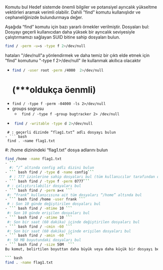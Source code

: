 Komutu bul
Hedef sistemde önemli bilgiler ve potansiyel ayrıcalık yükseltme vektörleri aramak verimli olabilir. Dahili "find" komutu kullanışlıdır ve cephaneliğinizde bulundurmaya değer.


Aşağıda “find” komutu için bazı yararlı örnekler verilmiştir.
Dosyaları bul:
Dosyayı geçerli kullanıcıdan daha yüksek bir ayrıcalık seviyesiyle çalıştırmamızı sağlayan SUID bitine sahip dosyaları bulun.
``` bash
find / -perm -u=s -type f 2>/dev/null
```


hataları "/dev/null"a yönlendirmek ve daha temiz bir çıktı elde etmek için "find" komutunu "-type f 2>/dev/null" ile kullanmak akıllıca olacaktır 



- ```bash 
  find / -user root -perm /4000  2>/dev/null
  ```
  # (***oldukça öenmli)
- ``` find / -type f -perm -04000 -ls 2>/dev/null ```
- groups sogrusu 
  - ```  find / -type f -group bugtracker 2> /dev/null ```
- ``` bash
   find / -writable -type d 2>/dev/null
 ```
  # : geçerli dizinde “flag1.txt” adlı dosyayı bulun
- ``` bash
  find . -name flag1.txt
  ```
  #: /home dizinindeki “flag1.txt” dosya adlarını bulun
 ``` bash
 find /home -name flag1.txt
- ```
   #: “/” altında config adlı dizini bulun
- ``` bash find / -type d -name config```
   # : 777 izinlerine sahip dosyaları bul (tüm kullanıcılar tarafından okunabilir, yazılabilir ve çalıştırılabilir dosyalar)
- ``` bash find / -type f -perm 0777```
  # : çalıştırılabilir dosyaları bul
- ``` bash find / -perm a=x ```
  #: “frank” kullanıcısına ait tüm dosyaları “/home” altında bul 
- ``` bash find /home -user frank ```
  # : Son 10 günde değiştirilen dosyaları bul
- ``` bash find / -mtime 10 ```
  #: Son 10 günde erişilen dosyaları bul
- ``` bash find / -atime 10 ```
  #: Son bir saat (60 dakika) içinde değiştirilen dosyaları bul
- ``` bash find / -cmin -60 ```
  #: Son bir saat (60 dakika) içinde erişilen dosyaları bul
- ``` bash find / -amin -60 ```
  #: 50 MB boyutundaki dosyaları bul
- ``` bash find / -size 50M  ```
Bu komut, belirtilen boyuttan daha büyük veya daha küçük bir dosyayı belirtmek için (+) ve (-) işaretleriyle birlikte de kullanılabilir.

``` bash
find . -name flag1.txt
```
